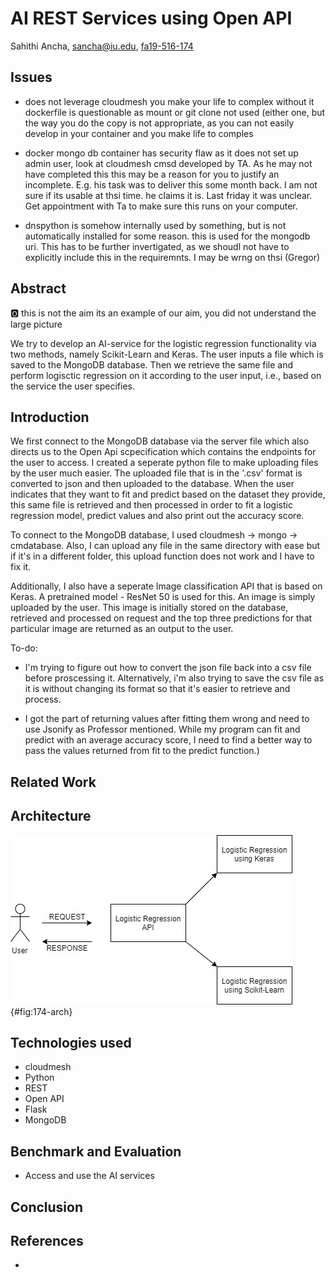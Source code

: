 # AI REST Services using Open API

Sahithi Ancha, sancha@iu.edu, [fa19-516-174](https://github.com/cloudmesh-community/fa19-516-174)


## Issues

* does not leverage cloudmesh you make your life to complex without it
  dockerfile is questionable as mount or git clone not used (either one,
  but the way you do the copy is not appropriate, as you can not easily
  develop in your container and you make life to comples

* docker mongo db container has security flaw as it does not set up
  admin user, look at cloudmesh cmsd developed by TA. As he may not
  have completed this this may be a reason for you to justify an
  incomplete. E.g. his task was to deliver this some month back. I am
  not sure if its usable at thsi time. he claims it is. Last friday it
  was unclear. Get appointment with Ta to make sure this runs on your 
  computer.

* dnspython is somehow internally used by something, but is not
  automatically installed for some reason. this is used for the mongodb
  uri. This has to be further invertigated, as we shoudl not have to
  explicitly include this in the requiremnts. I may be wrng on thsi
  (Gregor)
  
## Abstract

:o2: this is not the aim its an example of our aim, you did not
understand the large picture

We try to develop an AI-service for the logistic regression
functionality via two methods, namely Scikit-Learn and Keras. The user
inputs a file which is saved to the MongoDB database. Then we retrieve
the same file and perform logisctic regression on it according to the
user input, i.e., based on the service the user specifies.

## Introduction

We first connect to the MongoDB database via the server file which also
directs us to the Open Api scpecification which contains the endpoints
for the user to access. I created a seperate python file to make
uploading files by the user much easier. The uploaded file that is in
the '.csv' format is converted to json and then uploaded to the
database. When the user indicates that they want to fit and predict
based on the dataset they provide, this same file is retrieved and then
processed in order to fit a logistic regression model, predict values
and also print out the accuracy score.

To connect to the MongoDB database, I used cloudmesh -> mongo ->
cmdatabase. Also, I can upload any file in the same directory with ease
but if it's in a different folder, this upload function does not work
and I have to fix it.

Additionally, I also have a seperate Image classification API that is
based on Keras. A pretrained model - ResNet 50 is used for this. An
image is simply uploaded by the user. This image is initially stored on
the database, retrieved and processed on request and the top three
predictions for that particular image are returned as an output to the
user.

To-do: 

* I'm trying to figure out how to convert the json file back into a csv
  file before proscessing it. Alternatively, i'm also trying to save the
  csv file as it is without changing its format so that it's easier to
  retrieve and process.

* I got the part of returning values after fitting them wrong and need
  to use Jsonify as Professor mentioned. While my program can fit and
  predict with an average accuracy score, I need to find a better way to
  pass the values returned from fit to the predict function.)

## Related Work

## Architecture

![Architecture](images/workflow.png){#fig:174-arch}

## Technologies used

* cloudmesh
* Python
* REST
* Open API
* Flask
* MongoDB

## Benchmark and Evaluation 

* Access and use the AI services 

## Conclusion

## References

*
